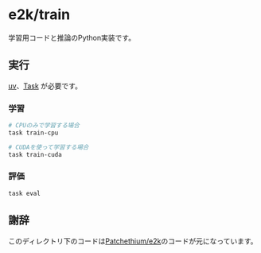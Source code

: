 # e2k/train

学習用コードと推論のPython実装です。

## 実行

[uv](https://docs.astral.sh/uv/)、[Task](https://taskfile.dev/) が必要です。

### 学習

```bash
# CPUのみで学習する場合
task train-cpu

# CUDAを使って学習する場合
task train-cuda
```

### 評価

```bash
task eval
```

## 謝辞

このディレクトリ下のコードは[Patchethium/e2k](https://github.com/Patchethium/e2k)のコードが元になっています。
